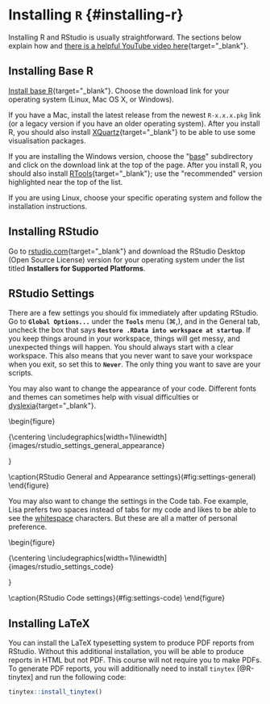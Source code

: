 # Installing `R` {#installing-r}

Installing R and RStudio is usually straightforward. The sections below explain how and [there is a helpful YouTube video here](https://www.youtube.com/watch?v=lVKMsaWju8w){target="_blank"}.

## Installing Base R

[Install base R](https://cran.rstudio.com/){target="_blank"}. Choose the download link for your operating system (Linux, Mac OS X, or Windows).

If you have a Mac, install the latest release from the newest `R-x.x.x.pkg` link (or a legacy version if you have an older operating system). After you install R, you should also install [XQuartz](http://xquartz.macosforge.org/){target="_blank"} to be able to use some visualisation packages.

If you are installing the Windows version, choose the "[base](https://cran.rstudio.com/bin/windows/base/)" subdirectory and click on the download link at the top of the page. After you install R, you should also install [RTools](https://cran.rstudio.com/bin/windows/Rtools/){target="_blank"}; use the "recommended" version highlighted near the top of the list.

If you are using Linux, choose your specific operating system and follow the installation instructions.

## Installing RStudio

Go to [rstudio.com](https://www.rstudio.com/products/rstudio/download/#download){target="_blank"} and download the RStudio Desktop (Open Source License) version for your operating system under the list titled **Installers for Supported Platforms**.

## RStudio Settings

There are a few settings you should fix immediately after updating RStudio. Go to **`Global Options...`** under the **`Tools`** menu (&#8984;,), and in the General tab, uncheck the box that says **`Restore .RData into workspace at startup`**.  If you keep things around in your workspace, things will get messy, and unexpected things will happen. You should always start with a clear workspace. This also means that you never want to save your workspace when you exit, so set this to **`Never`**. The only thing you want to save are your scripts.

You may also want to change the appearance of your code. Different fonts and themes can sometimes help with visual difficulties or [dyslexia](https://datacarpentry.org/blog/2017/09/coding-and-dyslexia){target="_blank"}. 

\begin{figure}

{\centering \includegraphics[width=1\linewidth]{images/rstudio_settings_general_appearance} 

}

\caption{RStudio General and Appearance settings}(\#fig:settings-general)
\end{figure}

You may also want to change the settings in the Code tab. Foe example, Lisa prefers two spaces instead of tabs for my code and likes to be able to see the <a class='glossary' target='_blank' title='Spaces, tabs and line breaks' href='https://psyteachr.github.io/glossary/w#whitespace'>whitespace</a> characters. But these are all a matter of personal preference.

\begin{figure}

{\centering \includegraphics[width=1\linewidth]{images/rstudio_settings_code} 

}

\caption{RStudio Code settings}(\#fig:settings-code)
\end{figure}


## Installing LaTeX

You can install the LaTeX typesetting system to produce PDF reports from RStudio. Without this additional installation, you will be able to produce reports in HTML but not PDF. This course will not require you to make PDFs. To generate PDF reports, you will additionally need to install <code class='package'>tinytex</code> [@R-tinytex] and run the following code:


```r
tinytex::install_tinytex()
```
